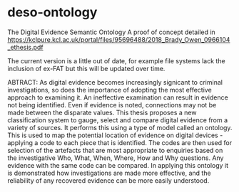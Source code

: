 # deso-ontology
The Digital Evidence Semantic Ontology
A proof of concept detailed in https://kclpure.kcl.ac.uk/portal/files/95696488/2018_Brady_Owen_0966104_ethesis.pdf

The current version is a little out of date, for example file systems lack the inclusion of ex-FAT but this will be updated over time.

ABTRACT:
As digital evidence becomes increasingly signicant to criminal investigations, so does the importance of adopting the most effective approach to examining it. An ineffective examination can result in evidence not being identified. Even if evidence is noted, connections may not be made between the disparate values. This thesis proposes a new classification system to gauge, select and compare digital evidence from a variety of sources. It performs this using a type of model called an ontology. This is used to map the potential location of evidence on digital devices - applying a code to each piece that is identified. The codes are then used for selection of the artefacts that are most appropriate to enquiries based on the investigative Who, What, When, Where, How and Why questions. Any evidence with the same code can be compared. In applying this ontology it is demonstrated how investigations are made more effective, and the reliability of any recovered evidence can be more easily understood.
